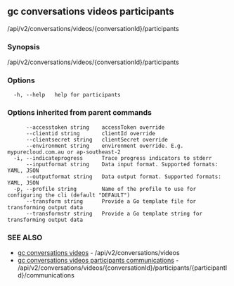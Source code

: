 ## gc conversations videos participants

/api/v2/conversations/videos/{conversationId}/participants

### Synopsis

/api/v2/conversations/videos/{conversationId}/participants

### Options

```
  -h, --help   help for participants
```

### Options inherited from parent commands

```
      --accesstoken string    accessToken override
      --clientid string       clientId override
      --clientsecret string   clientSecret override
      --environment string    environment override. E.g. mypurecloud.com.au or ap-southeast-2
  -i, --indicateprogress      Trace progress indicators to stderr
      --inputformat string    Data input format. Supported formats: YAML, JSON
      --outputformat string   Data output format. Supported formats: YAML, JSON
  -p, --profile string        Name of the profile to use for configuring the cli (default "DEFAULT")
      --transform string      Provide a Go template file for transforming output data
      --transformstr string   Provide a Go template string for transforming output data
```

### SEE ALSO

* [gc conversations videos](gc_conversations_videos.html)	 - /api/v2/conversations/videos
* [gc conversations videos participants communications](gc_conversations_videos_participants_communications.html)	 - /api/v2/conversations/videos/{conversationId}/participants/{participantId}/communications


